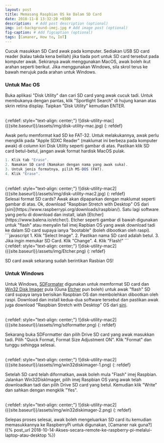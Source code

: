 ```yaml
---
layout: post
title: Memasang Raspbian OS ke Dalam SD Card
date: 2018-11-8 13:32:20 +0300
description:  # Add post description (optional)
img: iot-background-imej.jpg # Add image post (optional)
fig-caption: # Add figcaption (optional)
tags: [Camaner, How to, IoT]
---
```

Cucuk masukkan SD Card awak pada komputer. Sediakan USB SD card reader (kalau takda kena belilah) jika tiada port untuk SD card tersebut pada komputer awak. Sekiranya awak menggunakan MacOS, awak boleh ikut arahan seperti berikut. Jika menggunakan Windows, sila skrol terus ke bawah merujuk pada arahan untuk Windows.

### Untuk Mac OS
 
Buka aplikasi "Disk Utility" dan cari SD card yang awak cucuk tadi. Untuk membukanya dengan pantas, klik "Sportlight Search" di hujung kanan atas skrin retina display. Taipkan "Disk Utility" kemudian ENTER.

<br/>
{:refdef: style="text-align: center;"}
![disk-utility-mac]({{site.baseurl}}/assets/img/disk-utility-mac.jpg)
{: refdef}
<br/>

Awak perlu memformat kad SD ke FAT-32. Untuk melakukannya, awak perlu mengklik pada "Apple SDXC Reader"  (maklumat ini berbeza pada komputer awak) di column kiri Disk Utility seperti gambar di atas. Pastikan klik SD card betul-betul, jangan awak format hardisk MacOS pulak.
<br/>
```javascript
1. Klik tab "Erase".
2. Namakan SD card (Namakan dengan nama yang awak suka). 
3. Untuk jenis formatnya, pilih MS-DOS (FAT).
4. Klik "Erase".
```
<br/>
{:refdef: style="text-align: center;"}
![disk-utility-mac2]({{site.baseurl}}/assets/img/disk-utility-mac2.jpg)
{: refdef}
<br/>
Selesai format SD cards? Awak akan dipaparkan dengan maklumat seperti gambar di atas. Ok, download "Raspbian Stretch with Desktop" OS dari [sini](https://www.raspberrypi.org/downloads/raspbian/). Satu lagi software yang perlu di download dan install, ialah [Etcher](https://www.balena.io/etcher/). Etcher seperti gambar di bawah digunakan untuk "flash" atau menyalin fail imej Rapbian OS yang awak download tadi ke dalam SD card supaya ianya "bootable" (boleh dibootkan oleh raspi). 
<br/>
```javascript
1. Klik  "Select Image".
2. Pastikan nama SD card adalah betul. 
3. Jika ingin menukar SD Card. Klik "Change".
4. Klik "Flash!"
```
<br/>
{:refdef: style="text-align: center;"}
![disk-utility-mac2]({{site.baseurl}}/assets/img/Etcher.png)
{: refdef}
<br/>

SD card awak sekarang sudah berintikan Rasbian OS!

### Untuk Windows

Untuk Windows, [SDFormater](https://www.sdcard.org/downloads/formatter_4/) digunakan untuk memformat SD card dan [Win32 Disk Imager](https://sourceforge.net/projects/win32diskimager/) pula (Guna [Etcher](https://www.balena.io/etcher/) pun boleh) untuk awak "flash" SD card  supaya ianya berisikan Raspbian OS dan membolehkan dibootkan oleh raspi. Download dan install kedua-dua software tersebut dan pastikan awak juga download "Raspbian Stretch with Desktop" OS dari [sini](https://www.raspberrypi.org/downloads/raspbian/).

<br/>
{:refdef: style="text-align: center;"}
![disk-utility-mac2]({{site.baseurl}}/assets/img/sdformatter.png)
{: refdef}
<br/>

Sekarang buka SDFormatter dan pilih Drive SD card yang awak masukkan tadi. Pilih "Quick Format, Format Size Adjustment ON". Klik "Format" dan tunggu sehingga selesai.

<br/>
{:refdef: style="text-align: center;"}
![disk-utility-mac2]({{site.baseurl}}/assets/img/win32diskimager-1.png)
{: refdef}
<br/>

Setelah SD card telah diformatkan, awak boleh mula "Flash" imej Raspbian. Jalankan Win32DiskImager, pilih imej Raspbian OS yang awak telah downloadkan tadi dan pilih Drive SD card yang betul. Kemudian klik "Write" dan sahkan dengan mengklik "Yes".

<br/>
{:refdef: style="text-align: center;"}
![disk-utility-mac2]({{site.baseurl}}/assets/img/win32diskimager-2.png)
{: refdef}
<br/>

Selepas proses selesai, awak boleh mengeluarkan SD card itu kemudian memasukkannya ke RaspberryPi untuk digunakan, [Camaner nak guna?]({% post_url 2018-10-14-Akses-secara-remote-ke-raspberry-pi-melalui-laptop-atau-desktop %})











